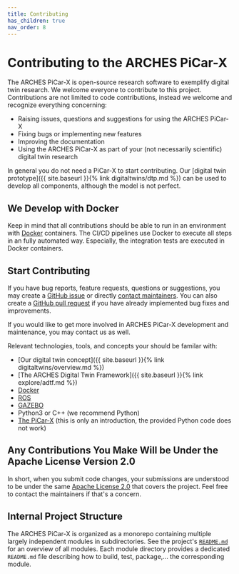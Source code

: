 ```yaml
---
title: Contributing
has_children: true
nav_order: 8
---
```


# Contributing to the ARCHES PiCar-X

The ARCHES PiCar-X is open-source research software to exemplify digital twin research. We welcome everyone to contribute to this project.
Contributions are not limited to code contributions, instead we welcome and recognize everything concerning:

* Raising issues, questions and suggestions for using the ARCHES PiCar-X
* Fixing bugs or implementing new features
* Improving the documentation
* Using the ARCHES PiCar-X as part of your (not necessarily scientific) digital twin research

In general you do not need a PiCar-X to start contributing. Our [digital twin prototype]({{ site.baseurl }}{% link digitaltwins/dtp.md %}) can be used to develop all components, although the model is not perfect.

## We Develop with Docker
Keep in mind that all contributions should be able to run in an environment with [Docker](https://www.docker.com/) containers. The CI/CD pipelines use Docker to execute all steps in an fully automated way. Especially, the integration tests are executed in Docker containers.

## Start Contributing

If you have bug reports, feature requests, questions or suggestions, you may create a [GitHub issue](https://github.com/cau-se/arches-picar-x/issues) or directly [contact maintainers](../project-info).
You can also create a [GitHub pull request](https://github.com/cau-se/arches-picar-x/pulls) if you have already implemented bug fixes and improvements.

If you would like to get more involved in ARCHES PiCar-X development and maintenance, you may contact us as well.

Relevant technologies, tools, and concepts your should be familar with:
- [Our digital twin concept]({{ site.baseurl }}{% link digitaltwins/overview.md %})
- [The ARCHES Digital Twin Framework]({{ site.baseurl }}{% link explore/adtf.md %})
- [Docker](https://docker.com)
- [ROS](https://ros.org)
- [GAZEBO]([https://](https://gazebosim.org/docs/all/getstarted/))
- Python3 or C++ (we recommend Python)
- [The PiCar-X](https://docs.sunfounder.com/projects/picar-x/en/latest/introduction.html) (this is only an introduction, the provided Python code does not work)

## Any Contributions You Make Will be Under the Apache License Version 2.0
In short, when you submit code changes, your submissions are understood to be under the same [Apache License 2.0](https://choosealicense.com/licenses/apache-2.0/) that covers the project. Feel free to contact the maintainers if that's a concern.

## Internal Project Structure

The ARCHES PiCar-X is organized as a monorepo containing multiple largely independent modules in subdirectories.
See the project's [`README.md`](https://github.com/cau-se/arches-picar-x/blob/main/README.md#project-structure) for an overview of all modules.
Each module directory provides a dedicated `README.md` file describing how to build, test, package,... the corresponding module.

